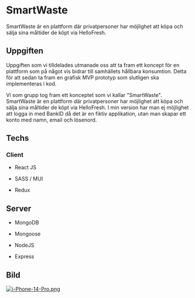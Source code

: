# SmartWaste

SmartWaste är en plattform där privatpersoner har möjlighet att köpa och sälja sina måltider de köpt via HelloFresh. 

## Uppgiften

Uppgiften som vi tilldelades utmanade oss att ta fram ett koncept för en plattform som på något vis bidrar till samhällets hållbara konsumtion. Detta för att sedan ta fram en grafisk MVP prototyp som slutligen ska implementeras i kod.

Vi som grupp tog fram ett konceptet som vi kallar "SmartWaste". SmartWaste är en plattform där privatpersoner har möjlighet att köpa och sälja sina måltider de köpt via HelloFresh. I min version har man ej möjlighet att logga in med BankID då det är en fiktiv applikation, utan man skapar ett konto med namn, email och lösenord. 


## Techs

### Client

- React JS

- SASS / MUI

- Redux

## Server

- MongoDB

- Mongoose

- NodeJS

- Express

## Bild

[![i-Phone-14-Pro.png](https://i.postimg.cc/nhXR2qZv/i-Phone-14-Pro.png)](https://postimg.cc/87VmPJ75)
